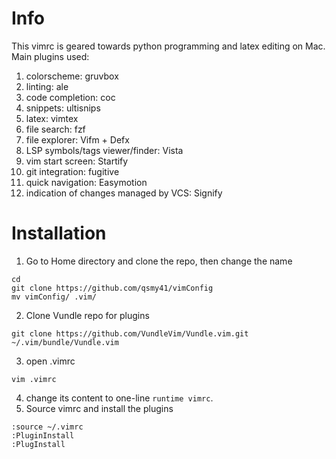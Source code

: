 # Info
This vimrc is geared towards python programming and latex editing on Mac. 
Main plugins used:
1. colorscheme: gruvbox
2. linting: ale
3. code completion: coc
4. snippets: ultisnips
5. latex: vimtex
6. file search: fzf
7. file explorer: Vifm + Defx
8. LSP symbols/tags viewer/finder: Vista
9. vim start screen: Startify
10. git integration: fugitive
11. quick navigation: Easymotion
12. indication of changes managed by VCS: Signify

# Installation

1. Go to Home directory and clone the repo, then change the name
```
cd
git clone https://github.com/qsmy41/vimConfig
mv vimConfig/ .vim/
```
2. Clone Vundle repo for plugins
```
git clone https://github.com/VundleVim/Vundle.vim.git ~/.vim/bundle/Vundle.vim
```
3. open .vimrc
```
vim .vimrc
```
4. change its content to one-line `runtime vimrc`.
5. Source vimrc and install the plugins
```
:source ~/.vimrc
:PluginInstall
:PlugInstall
```


